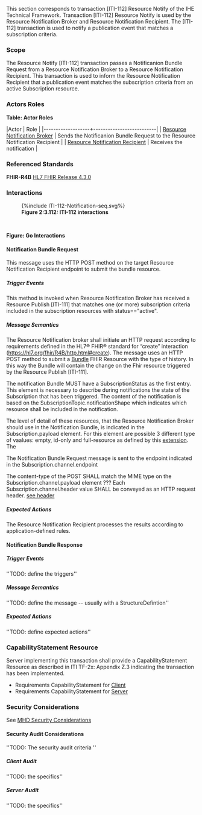 This section corresponds to transaction [ITI-112] Resource Notify of the IHE Technical Framework. Transaction [ITI-112] Resource Notify is used by the Resource Notification Broker and Resource Notification Recipient. The [ITI-112] transaction is used to notify a publication event that matches a subscription criteria.

### Scope

The Resource Notify [ITI-112] transaction passes a Notificanion Bundle Request from a Resource Notification Broker to a Resource Notification Recipient. This transaction is used to inform the Resource Notification Recipient that a publication event matches the subscription criteria from an active Subscription resource. 

### Actors Roles

**Table: Actor Roles**

|Actor | Role |
|-------------------+--------------------------|
| [Resource Notification Broker](volume-1.html#broker)    | Sends the Notificanion Bundle Request to the Resource Notification Recipient |
| [Resource Notification Recipient](volume-1.html#recipient) | Receives the notification |

### Referenced Standards

**FHIR-R4B** [HL7 FHIR Release 4.3.0](https://www.hl7.org/FHIR/R4B)

### Interactions

<figure>
{%include ITI-112-Notification-seq.svg%}
<figcaption><b>Figure 2:3.112: ITI-112 interactions</b></figcaption>
</figure>
<br clear="all">

**Figure: Go Interactions**


#### Notification Bundle Request
This message uses the HTTP POST method on the target Resource Notification Recipient endpoint to submit the bundle resource.

##### Trigger Events

This method is invoked when Resource Notification Broker has received a Resource Publish [ITI-111] that matches one (or more) subscription criteria included in the subscription resources with status=="active". 

##### Message Semantics

The Resource Notification broker shall initiate an HTTP request according to requirements defined in the HL7® FHIR® standard for “create” interaction (https://hl7.org/fhir/R4B/http.html#create). The message uses an HTTP POST method to submit a [Bundle](https://build.fhir.org/ig/HL7/fhir-subscription-backport-ig/StructureDefinition-backport-subscription-notification.html) FHIR Resource with the type of history. In this way the Bundle will contain the change on the Fhir resource triggered by the Resource Publish [ITI-111].

The notification Bundle MUST have a SubscriptionStatus as the first entry. This element is necessary to describe during notifications the state of the Subscription that has been triggered. 
The content of the notification is based on the SubscriptionTopic.notificationShape which indicates which resource shall be included in the notification. 

The level of detail of these resources, that the Resource Notification Broker should use in the Notification Bundle, is indicated in the Subscription.payload element. For this element are possible 3 different type of vaalues: empty, id-only and full-resource as defined by this [extension](https://build.fhir.org/ig/HL7/fhir-subscription-backport-ig/StructureDefinition-backport-payload-content.html#root). The 

The Notification Bundle Request message is sent to the endpoint indicated in the Subscription.channel.endpoint

The content-type of the POST SHALL match the MIME type on the Subscription.channel.payload element 
??? Each Subscription.channel.header value SHALL be conveyed as an HTTP request header. [see header](http://hl7.org/fhir/R4B/subscription.html#2.46.8.1)

##### Expected Actions

The Resource Notification Recipient processes the results according to application-defined rules.

#### Notification Bundle Response

##### Trigger Events

''TODO: define the triggers''

##### Message Semantics

''TODO: define the message -- usually with a StructureDefintion''

##### Expected Actions

''TODO: define expected actions''


### CapabilityStatement Resource

Server implementing this transaction shall provide a CapabilityStatement Resource as described in ITI TF-2x: Appendix Z.3 indicating the transaction has been implemented. 
* Requirements CapabilityStatement for [Client](CapabilityStatement-IHE.ToDo.client.html)
* Requirements CapabilityStatement for [Server](CapabilityStatement-IHE.ToDo.server.html)

### Security Considerations

See [MHD Security Considerations](volume-1.html#security-considerations)

#### Security Audit Considerations

''TODO: The security audit criteria ''

##### Client Audit 

''TODO: the specifics''

##### Server Audit 

''TODO: the specifics''
